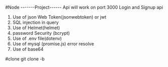 #Node 
-------Project------
Api will work on port 3000
Login and Signup api

1. Use of json Web Token(jsonwebtoken) or jwt
2. SQL injection in query
3. Use of Helmet(helmet)
4. password Security (bcrypt)
5. Use of .env file(dotenv)
6. Use of mysql (promise.js) error resolve
7. Use of base64 


#clone
git clone -b <branchname> <url>